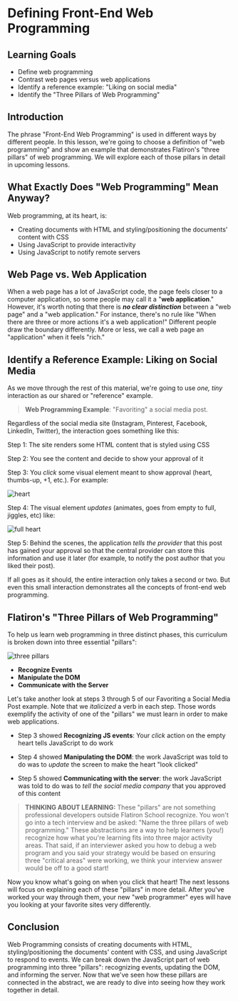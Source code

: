 # Defining Front-End Web Programming

## Learning Goals

- Define web programming
- Contrast web pages versus web applications
- Identify a reference example: "Liking on social media"
- Identify the "Three Pillars of Web Programming"

## Introduction

The phrase "Front-End Web Programming" is used in different ways by different
people. In this lesson, we're going to choose a definition of "web programming"
and show an example that demonstrates Flatiron's "three pillars" of web
programming. We will explore each of those pillars in detail in upcoming
lessons.

## What Exactly Does "Web Programming" Mean Anyway?

Web programming, at its heart, is:

- Creating documents with HTML and styling/positioning the documents' content
  with CSS
- Using JavaScript to provide interactivity
- Using JavaScript to notify remote servers

## Web Page vs. Web Application

When a web page has a lot of JavaScript code, the page feels closer to a
computer application, so some people may call it a "**web application**." 
However, it's worth noting that there is _**no clear distinction**_ between a 
"web page" and a "web application." For instance, there's no rule like "When 
there are three or more actions it's a web application!" Different people draw the
boundary differently. More or less, we call a web page an "application" when it
feels "rich."

## Identify a Reference Example: Liking on Social Media

As we move through the rest of this material, we're going to use _one, tiny_
interaction as our shared or "reference" example.

> **Web Programming Example**: "Favoriting" a social media post.

Regardless of the social media site (Instagram, Pinterest, Facebook, LinkedIn,
Twitter), the interaction goes something like this:

Step 1: The site renders some HTML content that is styled using CSS

Step 2: You see the content and decide to show your approval of it

Step 3: You _click_ some visual element meant to show approval (heart,
   thumbs-up, +1, etc.). For example:

   ![heart](https://curriculum-content.s3.amazonaws.com/phase-1/defining-fewp/Image_30_SocMediaCropped.png)

Step 4: The visual element _updates_ (animates, goes from empty to full, jiggles,
   etc) like:  

   ![full heart](https://curriculum-content.s3.amazonaws.com/phase-1/defining-fewp/Image_30_SocMediaCropped1.png)

Step 5: Behind the scenes, the application _tells the provider_ that this
   post has gained your approval so that the central provider can store
   this information and use it later (for example, to notify the post 
   author that you liked their post).

If all goes as it should, the entire interaction only takes a second or two.
But even this small interaction demonstrates all the concepts of front-end web
programming.

## Flatiron's "Three Pillars of Web Programming"

To help us learn web programming in three distinct phases, this curriculum is
broken down into three essential "pillars":

![three pillars](https://curriculum-content.s3.amazonaws.com/phase-1/defining-fewp/Image_31_ThreePillarsConcept.png)

- **Recognize Events**
- **Manipulate the DOM**
- **Communicate with the Server**

Let's take another look at steps 3 through 5 of our Favoriting a Social Media
Post example. Note that we _italicized_ a verb in each step. Those words
exemplify the activity of one of the "pillars" we must learn in order to make
web applications.

- Step 3 showed **Recognizing JS events**: Your _click_ action on the empty
  heart tells JavaScript to do work

- Step 4 showed **Manipulating the DOM**: the work JavaScript was told to do
  was to _update_ the screen to make the heart "look clicked"

- Step 5 showed **Communicating with the server**: the work JavaScript was
  told to do was to _tell the social media company_ that you approved of this
  content

> **THINKING ABOUT LEARNING:** These "pillars" are not something professional
> developers outside Flatiron School recognize. You won't go into a
> tech interview and be asked: "Name the three pillars of web programming."
> These abstractions are a way to help learners (you!) recognize how what
> you're learning fits into three major activity areas. That said, if an
> interviewer asked you how to debug a web program and you said your strategy
> would be based on ensuring three "critical areas" were working, we think your
> interview answer would be off to a good start!

Now you know what's going on when you click that heart! The next lessons will
focus on explaining each of these "pillars" in more detail. After you've worked
your way through them, your new "web programmer" eyes will have you looking at
your favorite sites very differently.

## Conclusion

Web Programming consists of creating documents with HTML, styling/positioning
the documents' content with CSS, and using JavaScript to respond to events. We
can break down the JavaScript part of web programming into three "pillars":
recognizing events, updating the DOM, and informing the server. Now
that we've seen how these pillars are connected in the abstract, we are ready to
dive into seeing how they work together in detail.
